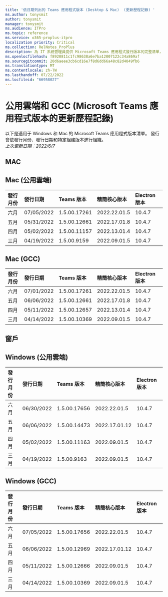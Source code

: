 ```yaml
---
title: '依日期列出的 Teams 應用程式版本 (Desktop & Mac)  (更新歷程記錄) '
ms.author: tonysmit
author: tonysmit
manager: tonysmit
ms.audience: ITPro
ms.topic: reference
ms.service: o365-proplus-itpro
localization priority: Critical
ms.collection: RelNotes_ProPlus
description: 為 IT 系統管理員提供 Microsoft Teams 應用程式發行版本的完整清單，並依發行日期和特定組建版本組織。
ms.openlocfilehash: f8920811c1fc98638a6e7ba12007122c34a869af
ms.sourcegitcommit: 20d6aeee3cb6cd16e7f8d6dd66a48c82d4049fb6
ms.translationtype: MT
ms.contentlocale: zh-TW
ms.lasthandoff: 07/22/2022
ms.locfileid: "66958027"
---
```

# <a name="update-history-for-microsoft-teams-app-version-public-cloud-and-gcc"></a>公用雲端和 GCC (Microsoft Teams 應用程式版本的更新歷程記錄) 
以下是適用于 Windows 和 Mac 的 Microsoft Teams 應用程式版本清單。 發行會依發行月份、發行日期和特定組建版本進行組織。
<br/>
*上次更新日期：2022/6/7*


## <a name="mac"></a>MAC
## <a name="mac-public-cloud"></a>Mac (公用雲端) 
|**發行月份**|**發行日期**|**Teams 版本**|精簡核心版本|**Electron 版本**
|:-----|:-----|:-----|:-----|:-----|
|六月|07/05/2022 |1.5.00.17261<br> |2022.22.01.5 |10.4.7
|五月|05/31/2022 |1.5.00.12661<br/> |2022.17.01.8|10.4.7
|四月|05/02/2022 |1.5.00.11157<br/> | 2022.13.01.4<br/> | 10.4.7<br/>
|三月|04/19/2022 |1.5.00.9159<br/> |2022.09.01.5|10.4.7

## <a name="mac-gcc"></a>Mac (GCC)  
|**發行月份**|**發行日期**|**Teams 版本**|精簡核心版本|**Electron 版本**
|:-----|:-----|:-----|:-----|:-----|
|六月|07/01/2022 |1.5.00.17261<br> |2022.22.01.5|10.4.7
|五月|06/06/2022 |1.5.00.12661<br/> |2022.17.01.8|10.4.7
|四月|05/11/2022 |1.5.00.12657<br/> |2022.13.01.4<br/> |10.4.7<br/>
|三月|04/14/2022 |1.5.00.10369<br/> |2022.09.01.5|10.4.7

## <a name="windows"></a>窗戶 
## <a name="windows-public-cloud"></a>Windows (公用雲端) 
|**發行月份**|**發行日期**|**Teams 版本**|精簡核心版本|**Electron 版本**
|:-----|:-----|:-----|:-----|:-----|
|六月|06/30/2022 |1.5.00.17656 <br> | 2022.22.01.5|10.4.7
|五月|06/06/2022 |1.5.00.14473<br/> |2022.17.01.12<br/> |10.4.7<br/>
|四月|05/02/2022 |1.5.00.11163|2022.09.01.5<br/> |10.4.7<br/>
|三月|04/19/2022   |1.5.00.9163<br/> |2022.09.01.5|10.4.7

## <a name="windows-gcc"></a>Windows (GCC) 
|**發行月份**|**發行日期**|**Teams 版本**|精簡核心版本|**Electron 版本**
|:-----|:-----|:-----|:-----|:-----|
|六月|07/05/2022|1.5.00.17656<br> |2022.22.01.5 |10.4.7
|五月|06/06/2022 |1.5.00.12969<br/> |2022.17.01.12<br/> |10.4.7<br/>
|四月|05/11/2022 |1.5.00.12666<br/> |2022.09.01.5<br/> |10.4.7<br/>
|三月|04/14/2022   |1.5.00.10369<br/> |2022.09.01.5|10.4.7

